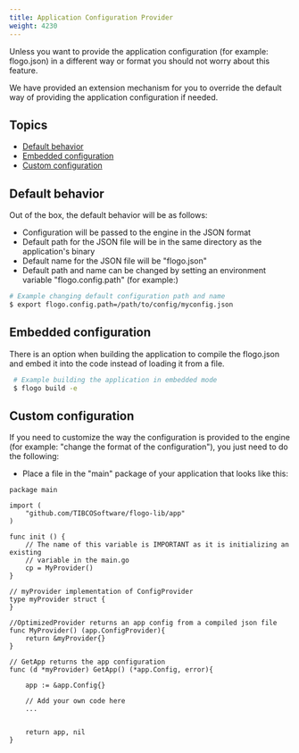 ```yaml
---
title: Application Configuration Provider
weight: 4230
---
```


Unless you want to provide the application configuration (for example: flogo.json) in a different way or format you should not worry about this feature.

We have provided an extension mechanism for you to override the default way of providing the application configuration if needed.

## Topics
* [Default behavior](#default-behavior)
* [Embedded configuration](#embedded-configuration)
* [Custom configuration](#custom-configuration)

## Default behavior

Out of the box, the default behavior will be as follows:

* Configuration will be passed to the engine in the JSON format
* Default path for the JSON file will be in the same directory as the application's binary
* Default name for the JSON file will be "flogo.json"
* Default path and name can be changed by setting an environment variable "flogo.config.path" (for example:)

```bash
# Example changing default configuration path and name
$ export flogo.config.path=/path/to/config/myconfig.json
```

## Embedded configuration

There is an option when building the application to compile the flogo.json and embed it into the code instead of loading it from a file.
```bash
 # Example building the application in embedded mode
 $ flogo build -e
```

## Custom configuration

If you need to customize the way the configuration is provided to the engine (for example: "change the format of the configuration"), you just need to do the following:
* Place a file in the "main" package of your application that looks like this:
```
package main

import (
	"github.com/TIBCOSoftware/flogo-lib/app"
)

func init () {
    // The name of this variable is IMPORTANT as it is initializing an existing 
    // variable in the main.go
	cp = MyProvider()
}

// myProvider implementation of ConfigProvider
type myProvider struct {
}

//OptimizedProvider returns an app config from a compiled json file
func MyProvider() (app.ConfigProvider){
	return &myProvider{}
}

// GetApp returns the app configuration
func (d *myProvider) GetApp() (*app.Config, error){

	app := &app.Config{}
	
	// Add your own code here
	...
	
	
	return app, nil
}
```